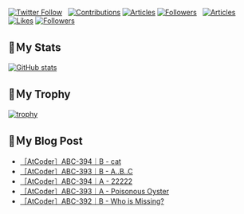 [![Twitter Follow](https://img.shields.io/twitter/follow/hyperdb?label=twitter&logo=twitter&style=plastic)](https://twitter.com/hyperdb)
&nbsp;
[![Contributions](https://badgen.org/img/qiita/hyperdb/contributions?style=plastic)](https://qiita.com/hyperdb)
[![Articles](https://badgen.org/img/qiita/hyperdb/articles?style=plastic)](https://qiita.com/hyperdb)
[![Followers](https://badgen.org/img/qiita/hyperdb/followers?style=plastic)](https://qiita.com/hyperdb)
&nbsp;
[![Articles](https://badgen.org/img/zenn/hyperdb/articles)](https://zenn.dev/hyperdb)
[![Likes](https://badgen.org/img/zenn/hyperdb/likes?style=plastic)](https://zenn.dev/hyperdb)
[![Followers](https://badgen.org/img/zenn/hyperdb/followers?style=plastic)](https://zenn.dev/hyperdb)

## 🔖Ｍy Stats

[![GitHub stats](https://github-readme-stats-eight-theta.vercel.app/api?username=hyperdb&theme=radical&count_private=true&show_icons=true)](https://github.com/anuraghazra/github-readme-stats)

## 🔖Ｍy Trophy

[![trophy](https://github-profile-trophy.vercel.app/?username=hyperdb&theme=onedark)](https://github.com/ryo-ma/github-profile-trophy)

## 🔖Ｍy Blog Post

<!-- BLOG-POST-LIST:START -->
- [［AtCoder］ABC-394｜B - cat](https://zenn.dev/hyperdb/articles/d0b19402ec6e78)
- [［AtCoder］ABC-393｜B - A..B..C](https://zenn.dev/hyperdb/articles/96783375d23059)
- [［AtCoder］ABC-394｜A - 22222](https://zenn.dev/hyperdb/articles/675a420253e4c3)
- [［AtCoder］ABC-393｜A - Poisonous Oyster](https://zenn.dev/hyperdb/articles/2023a534fdc122)
- [［AtCoder］ABC-392｜B - Who is Missing?](https://zenn.dev/hyperdb/articles/c00ad6628ac812)
<!-- BLOG-POST-LIST:END -->
